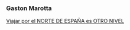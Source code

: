 
### Gaston Marotta

[Viajar por el NORTE DE ESPAÑA es OTRO NIVEL](https://www.youtube.com/watch?v=kR3DkeZjugI)
